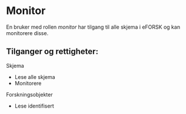 # Monitor

En bruker med rollen *monitor* har tilgang til alle skjema i eFORSK og kan monitorere disse.

## Tilganger og rettigheter:

Skjema
*	Lese alle skjema
* Monitorere

Forskningsobjekter
*	Lese identifisert
